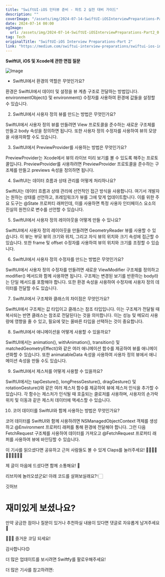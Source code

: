 ```yaml
---
title: "SwiftUI-iOS 인터뷰 준비 - 파트 2 실전 대비 가이드"
description: ""
coverImage: "/assets/img/2024-07-14-SwiftUI-iOSInterviewPreparations-Part2_0.png"
date: 2024-07-14 00:00
ogImage: 
  url: /assets/img/2024-07-14-SwiftUI-iOSInterviewPreparations-Part2_0.png
tag: Tech
originalTitle: "SwiftUI-iOS Interview Preparations-Part 2"
link: "https://medium.com/swiftui-interview-preparations/swiftui-ios-interview-preparations-part-2-52830fdeb26a"
---
```



**SwiftUI, iOS 및 Xcode에 관한 면접 질문**

![Image](/assets/img/2024-07-14-SwiftUI-iOSInterviewPreparations-Part2_0.png)

- SwiftUI에서 환경의 역할은 무엇인가요?

환경은 SwiftUI에서 데이터 및 설정을 뷰 계층 구조로 전달하는 방법입니다. environmentObject() 및 environment() 수정자를 사용하여 환경에 값들을 설정할 수 있습니다.

<div class="content-ad"></div>

2. SwiftUI에서 사용자 정의 뷰를 만드는 방법은 무엇인가요?

SwiftUI에서 사용자 정의 뷰를 만들려면 View 프로토콜을 준수하는 새로운 구조체를 만들고 body 속성을 정의하면 됩니다. 또한 사용자 정의 수정자를 사용하여 뷰의 모양을 사용자화할 수도 있습니다.

3. SwiftUI에서 PreviewProvider를 사용하는 방법은 무엇인가요?

PreviewProvider는 Xcode에서 뷰의 라이브 미리 보기를 볼 수 있도록 해주는 프로토콜입니다. PreviewProvider를 사용하려면 PreviewProvider 프로토콜을 준수하는 구조체를 만들고 previews 속성을 정의하면 됩니다.

<div class="content-ad"></div>

4. SwiftUI는 데이터 흐름과 상태 관리를 어떻게 처리하나요?

SwiftUI는 데이터 흐름과 상태 관리에 선언적인 접근 방식을 사용합니다. 여기서 개발자는 원하는 상태를 선언하고, 프레임워크가 뷰를 그에 맞게 업데이트합니다. 이를 위한 주요 도구는 @State 프로퍼티 래퍼인데, 이를 사용하면 특정 사용자 인터페이스 요소의 진실의 원천으로 변수를 선언할 수 있습니다.

5. SwiftUI에서 사용자 정의 레이아웃을 어떻게 만들 수 있나요?

SwiftUI에서 사용자 정의 레이아웃을 만들려면 GeometryReader 뷰를 사용할 수 있습니다. 이 뷰는 부모 뷰의 크기와 위치, 그리고 자식 뷰의 위치와 크기 속성에 접근할 수 있습니다. 또한 frame 및 offset 수정자를 사용하여 뷰의 위치와 크기를 조정할 수 있습니다.

<div class="content-ad"></div>

6. SwiftUI에서 사용자 정의 수정자를 만드는 방법은 무엇인가요?

SwiftUI에서 사용자 정의 수정자를 만들려면 새로운 ViewModifier 구조체를 정의하고 modifier() 메서드와 함께 사용하면 됩니다. 구조체는 변경된 보기를 반환하는 body라는 단일 메서드를 포함해야 합니다. 또한 환경 속성을 사용하여 수정자에 사용자 정의 데이터를 전달할 수도 있습니다.

7. SwiftUI에서 구조체와 클래스의 차이점은 무엇인가요?

SwiftUI에서 구조체는 값 타입이고 클래스는 참조 타입입니다. 이는 구조체가 전달될 때 복사되는 반면 클래스는 참조로 전달된다는 것을 의미합니다. 이는 성능 및 메모리 사용량에 영향을 줄 수 있고, 필요에 맞는 올바른 타입을 선택하는 것이 중요합니다.

<div class="content-ad"></div>

8. SwiftUI에서 애니메이션을 어떻게 사용할 수 있을까요?

SwiftUI에서는 animation(), withAnimation(), transition() 및 matchedGeometryEffect()와 같은 여러 애니메이션 함수를 제공하여 뷰를 애니메이션화할 수 있습니다. 또한 animatableData 속성을 사용하여 사용자 정의 뷰에서 애니메이션 속성을 만들 수도 있습니다.

9. SwiftUI에서 제스처를 어떻게 사용할 수 있을까요?

SwiftUI에서는 tapGesture(), longPressGesture(), dragGesture() 및 rotationGesture()와 같은 여러 제스처 함수를 제공하여 뷰에 제스처 인식을 추가할 수 있습니다. 각 함수는 제스처가 인식될 때 호출되는 클로저를 사용하며, 사용자의 손가락 위치 및 이동과 같은 제스처 데이터에 액세스할 수 있습니다.

<div class="content-ad"></div>

10. 코어 데이터를 SwiftUI와 함께 사용하는 방법은 무엇인가요?

코어 데이터를 SwiftUI와 함께 사용하려면 NSManagedObjectContext 객체를 생성하고 @Environment 프로퍼티 래퍼를 통해 환경에 전달해야 합니다. 그런 다음 FetchRequest 구조체를 사용하여 데이터를 가져오고 @FetchRequest 프로퍼티 래퍼를 사용하여 뷰에 바인딩할 수 있습니다.

이 기사를 읽으셨다면 공유하고 근처 사람들도 볼 수 있게 Claps를 눌러주세요! 👏🏻👏🏻👏🏻👏🏻👏🏻

제 글이 마음에 드셨다면 함께 소통해요! 📲

<div class="content-ad"></div>

리브치에 놀러오셨군요! 아래 코드를 살펴보실래요?👇🏻

깃허브

# 재미있게 보셨나요?

<div class="content-ad"></div>

만약 궁금한 점이나 질문이 있거나 추천하실 내용이 있다면 댓글로 자유롭게 남겨주세요💬

💁🏻‍♀️ 즐거운 코딩 되세요!

감사합니다😊

더 많은 업데이트를 보시려면 Swiftfy를 팔로우해주세요!

<div class="content-ad"></div>

더 많은 기사를 참고하려면: